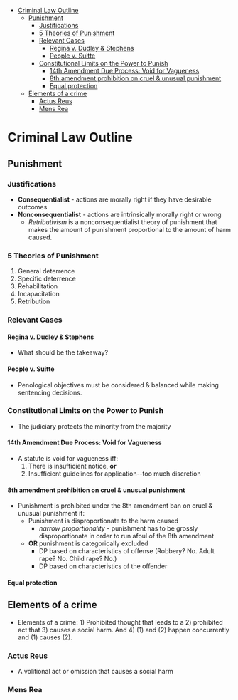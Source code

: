 - [Criminal Law Outline](#criminal-law-outline)
	- [Punishment](#punishment)
		- [Justifications](#justifications)
		- [5 Theories of Punishment](#5-theories-of-punishment)
		- [Relevant Cases](#relevant-cases)
			- [Regina v. Dudley & Stephens](#regina-v-dudley-&-stephens)
			- [People v. Suitte](#people-v-suitte)
		- [Constitutional Limits on the Power to Punish](#constitutional-limits-on-the-power-to-punish)
			- [14th Amendment Due Process: Void for Vagueness](#14th-amendment-due-process:-void-for-vagueness)
			- [8th amendment prohibition on cruel & unusual punishment](#8th-amendment-prohibition-on-cruel-&-unusual-punishment)
			- [Equal protection](#equal-protection)
	- [Elements of a crime](#elements-of-a-crime)
		- [Actus Reus](#actus-reus)
		- [Mens Rea](#mens-rea)

# Criminal Law Outline
## Punishment
### Justifications
* **Consequentialist** - actions are morally right if they have desirable outcomes
* **Nonconsequentialist** - actions are intrinsically morally right or wrong
	* *Retributivism* is a nonconsequentialist theory of punishment that makes the amount of punishment proportional to the amount of harm caused.

### 5 Theories of Punishment
1. General deterrence
2. Specific deterrence
3. Rehabilitation
4. Incapacitation
5. Retribution

### Relevant Cases
#### Regina v. Dudley & Stephens
* What should be the takeaway?

#### People v. Suitte
* Penological objectives must be considered & balanced while making sentencing decisions.

### Constitutional Limits on the Power to Punish
* The judiciary protects the minority from the majority

#### 14th Amendment Due Process: Void for Vagueness
* A statute is void for vagueness iff:
	1. There is insufficient notice, **or**
	2. Insufficient guidelines for application--too much discretion

#### 8th amendment prohibition on cruel & unusual punishment
* Punishment is prohibited under the 8th amendment ban on cruel & unusual punishment if:
	* Punishment is disproportionate to the harm caused
		* *narrow proportionality* - punishment has to be grossly disproportionate in order to run afoul of the 8th amendment
	* **OR** 	punishment is categorically excluded
		* DP based on characteristics of offense (Robbery? No. Adult rape? No. Child rape? No.)
		* DP based on characteristics of the offender

#### Equal protection

## Elements of a crime
* Elements of a crime: 1) Prohibited thought that leads to a 2) prohibited act that 3) causes a social harm. And 4) (1) and (2) happen concurrently and (1) causes (2).

### Actus Reus
* A volitional act or omission that causes a social harm

### Mens Rea